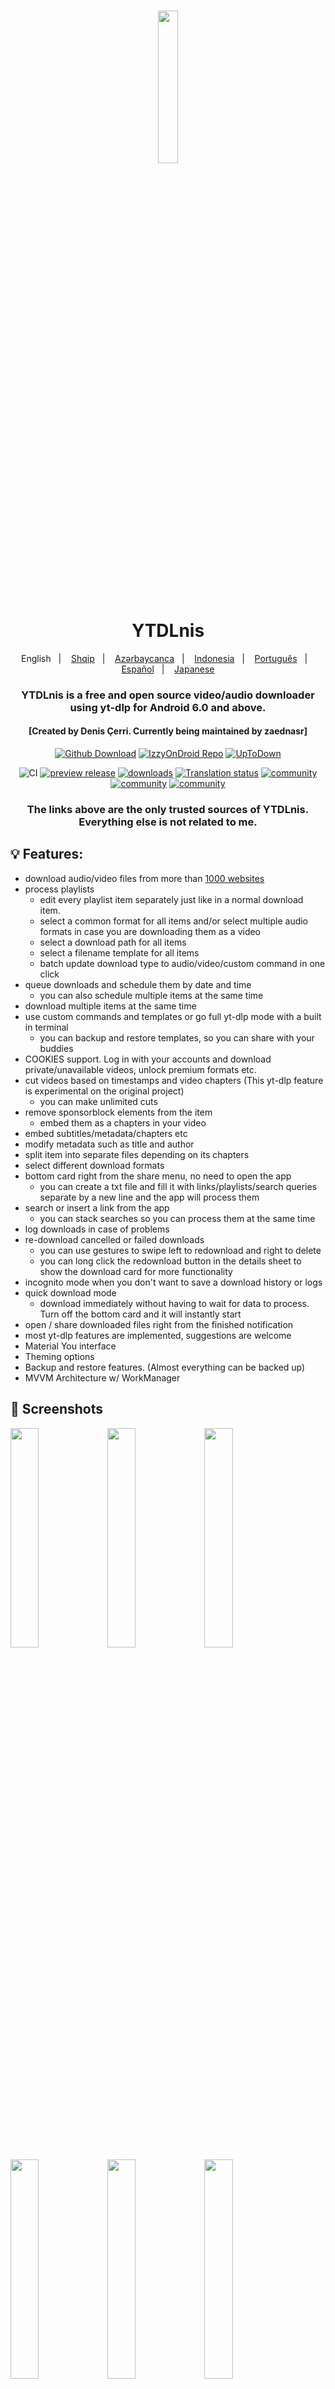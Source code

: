 <h1 align="center">
	<img src="fastlane/metadata/android/en-US/images/icon.png" width="25%" /> <br>
	YTDLnis
</h1>

<div align="center">
	English
	&nbsp;&nbsp;| &nbsp;&nbsp;
	<a href="https://github.com/deniscerri/ytdlnis/blob/main/README-sq.md">Shqip</a>
	&nbsp;&nbsp;| &nbsp;&nbsp;
	<a href="https://github.com/deniscerri/ytdlnis/blob/main/README-az.md">Azərbaycanca</a>
	&nbsp;&nbsp;| &nbsp;&nbsp;
	<a href="https://github.com/deniscerri/ytdlnis/blob/main/README-id.md">Indonesia</a>
	&nbsp;&nbsp;| &nbsp;&nbsp;
	<a href="https://github.com/deniscerri/ytdlnis/blob/main/README-pt.md">Português</a>
	&nbsp;&nbsp;| &nbsp;&nbsp;
	<a href="https://github.com/deniscerri/ytdlnis/blob/main/README-es.md">Español</a>
	&nbsp;&nbsp;| &nbsp;&nbsp;
	<a href="https://github.com/deniscerri/ytdlnis/blob/main/README-ja.md">Japanese</a>
</div>

<h3 align="center">
	YTDLnis is a free and open source video/audio downloader using yt-dlp for Android 6.0 and above.
</h3>
<h4 align="center">
	[Created by Denis Çerri. Currently being maintained by zaednasr]
</h4>

<div align="center">

[![Github Download](https://custom-icon-badges.herokuapp.com/badge/Download-blue?style=for-the-badge&logo=download&logoColor=white)](https://github.com/deniscerri/ytdlnis/releases/latest)
[![IzzyOnDroid Repo](https://custom-icon-badges.herokuapp.com/badge/IzzyOnDroid%20Repo-red?style=for-the-badge&logo=download&logoColor=white)](https://android.izzysoft.de/repo/apk/com.deniscerri.ytdl)
[![UpToDown](https://custom-icon-badges.herokuapp.com/badge/UpToDown-green?style=for-the-badge&logo=download&logoColor=white)](https://ytdlnis.en.uptodown.com/android/download)

![CI](https://github.com/deniscerri/ytdlnis/actions/workflows/android.yml/badge.svg?branch=main&event=pull)
[![preview release](https://img.shields.io/github/release/deniscerri/ytdlnis.svg?maxAge=3600&include_prereleases&label=preview)](https://github.com/deniscerri/ytdlnis/releases) 
[![downloads](https://img.shields.io/github/downloads/deniscerri/ytdlnis/total?style=flat-square)](https://github.com/deniscerri/ytdlnis/releases) 
[![Translation status](https://hosted.weblate.org/widgets/ytdlnis/-/svg-badge.svg)](https://hosted.weblate.org/engage/ytdlnis/?utm_source=widget) 
[![community](https://img.shields.io/badge/Discord-YTDLnis-blueviolet?style=flat-square&logo=discord)](https://discord.gg/WW3KYWxAPm) 
[![community](https://img.shields.io/badge/Telegram-YTDLnis-blue?style=flat-square&logo=telegram)](https://t.me/ytdlnis)
[![community](https://img.shields.io/badge/Telegram-Updates-red?style=flat-square&logo=telegram)](https://t.me/ytdlnisupdates)


### The links above are the only trusted sources of YTDLnis. Everything else is not related to me.

</div>

## 💡 Features:

- download audio/video files from more than <a href="https://github.com/yt-dlp/yt-dlp/blob/master/supportedsites.md">1000 websites</a>
- process playlists
	- edit every playlist item separately just like in a normal download item.
	- select a common format for all items and/or select multiple audio formats in case you are downloading them as a video
	- select a download path for all items
	- select a filename template for all items
	- batch update download type to audio/video/custom command in one click
- queue downloads and schedule them by date and time
	- you can also schedule multiple items at the same time
- download multiple items at the same time
- use custom commands and templates or go full yt-dlp mode with a built in terminal
	- you can backup and restore templates, so you can share with your buddies
- COOKIES support. Log in with your accounts and download private/unavailable videos, unlock premium formats etc.
- cut videos based on timestamps and video chapters (This yt-dlp feature is experimental on the original project)
	- you can make unlimited cuts
- remove sponsorblock elements from the item
	- embed them as a chapters in your video 
- embed subtitles/metadata/chapters etc
- modify metadata such as title and author
- split item into separate files depending on its chapters
- select different download formats
- bottom card right from the share menu, no need to open the app 
	- you can create a txt file and fill it with links/playlists/search queries separate by a new line and the app will process them
- search or insert a link from the app
	- you can stack searches so you can process them at the same time
- log downloads in case of problems
- re-download cancelled or failed downloads
	- you can use gestures to swipe left to redownload and right to delete
	- you can long click the redownload button in the details sheet to show the download card for more functionality
- incognito mode when you don't want to save a download history or logs
- quick download mode
	- download immediately without having to wait for data to process. Turn off the bottom card and it will instantly start
- open / share downloaded files right from the finished notification
- most yt-dlp features are implemented, suggestions are welcome
- Material You interface
- Theming options
- Backup and restore features. (Almost everything can be backed up)
- MVVM Architecture w/ WorkManager

## 📲 Screenshots

<div>
<img src="fastlane/metadata/android/en-US/images/phoneScreenshots/01.png" width="30%" />
<img src="fastlane/metadata/android/en-US/images/phoneScreenshots/02.png" width="30%" />
<img src="fastlane/metadata/android/en-US/images/phoneScreenshots/03.png" width="30%" />
<img src="fastlane/metadata/android/en-US/images/phoneScreenshots/04.png" width="30%" />
<img src="fastlane/metadata/android/en-US/images/phoneScreenshots/05.png" width="30%" />
<img src="fastlane/metadata/android/en-US/images/phoneScreenshots/06.png" width="30%" />
<img src="fastlane/metadata/android/en-US/images/phoneScreenshots/07.png" width="30%" />
<img src="fastlane/metadata/android/en-US/images/phoneScreenshots/08.png" width="30%" />
<img src="fastlane/metadata/android/en-US/images/phoneScreenshots/09.png" width="30%" />
<img src="fastlane/metadata/android/en-US/images/phoneScreenshots/10.png" width="30%" />
<img src="fastlane/metadata/android/en-US/images/phoneScreenshots/11.png" width="30%" />
<img src="fastlane/metadata/android/en-US/images/phoneScreenshots/12.png" width="30%" />
<img src="fastlane/metadata/android/en-US/images/phoneScreenshots/13.png" width="90%" />
</div>

## 💬 Contact

Join our [Telegram Channel](https://t.me/ytdlnis) or [Discord](https://discord.gg/WW3KYWxAPm) for discussion, announcements, and releases!

## 🔑 Connect with ReVanced and LibreTube

The App's package name is "com.deniscerri.ytdl"

## 📝 Help Translate on Weblate
<a href="https://hosted.weblate.org/engage/ytdlnis/">
<img src="https://hosted.weblate.org/widgets/ytdlnis/-/strings/open-graph.png" alt="Translation status" />
</a>


<a href="https://hosted.weblate.org/engage/ytdlnis/">
<img src="https://hosted.weblate.org/widgets/ytdlnis/-/multi-auto.svg" alt="Translation status" />
</a>

## ✔️🤖 Connect with Tasker / Macrodroid etc

You can use intents on apps like tasker or macrodroid to push commands to the app to run a download without user interaction
Accepted variables:

<b>TYPE</b> -> it can be: audio,video,command <br/>
<b>BACKGROUND</b> -> it can be: true,false. If its true the app won't show the download card no matter what and run the download in the background <br/>
<b>COMMAND</b> -> if your preferred type is audio/video or you set the TYPE variable as one of them, this will be appended to your Extra Commands string. If the type is command, the whole command you wrote here will be used for the download <br/>

### Tasker Example of downloading an audio in the background
1. Create Send Intent task
2. Action: android.intent.action.SEND
3. Cat: Default
4. Mime Type: text/*
5. Extra: android.intent.extra.TEXT:url (instead of url write the url of the video you want to download)
6. Extra: TYPE:audio
7. Extra: BACKGROUND:true


## 😇 Contributing

If you would like to contribute. Please read the [Contributing](CONTRIBUTING.MD) section.

## 📄 License

[GNU GPL v3.0](https://github.com/deniscerri/ytdlnis/blob/main/LICENSE)

⚠️  Warning <br>

Except for the source code licensed under the GPLv3 license, all other parties are prohibited from using the 'YTDLnis' name as a downloader app, and the same is true for its derivatives. Derivatives include but are not limited to forks and unofficial builds.

## 🙏 Thanks

- [yt-dlp](https://github.com/yt-dlp/yt-dlp) and its contributors for making this tool possible. Without it this app wouldn't exist.
- [youtubedl-android](https://github.com/yausername/youtubedl-android) for porting yt-dlp to android
- [dvd](https://github.com/yausername/dvd) for showing how to implement youtubedl-android
- [seal](https://github.com/JunkFood02/Seal) for certain design elements and features i wanted to use aswell in this app when i started developing
- [decipher3114](https://github.com/decipher3114) for the app icon

and alot of other internet forum strangers.

